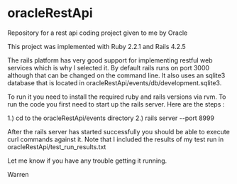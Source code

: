 # oracleRestApi
Repository for a rest api coding project given to me by Oracle

This project was implemented with Ruby 2.2.1 and Rails 4.2.5

The rails platform has very good support for implementing restful web services which is why I selected it.  By default rails runs on port 3000 although that can be changed on the command line.  It also uses an sqlite3 database that is located in oracleRestApi/events/db/development.sqlite3.

To run it you need to install the required ruby and rails versions via rvm.  To run the code you first need to start up the rails server.  Here are the steps :

  1.) cd to the oracleRestApi/events directory
  2.) rails server --port 8999

  After the rails server has started successfully you should be able to execute curl commands against it.  Note that I included the results of my test run in oracleRestApi/test_run_results.txt

  Let me know if you have any trouble getting it running.

  Warren
